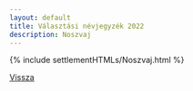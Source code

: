 ```yaml
---
layout: default
title: Választási névjegyzék 2022
description: Noszvaj
---
```


{% include settlementHTMLs/Noszvaj.html %}

[Vissza](./)